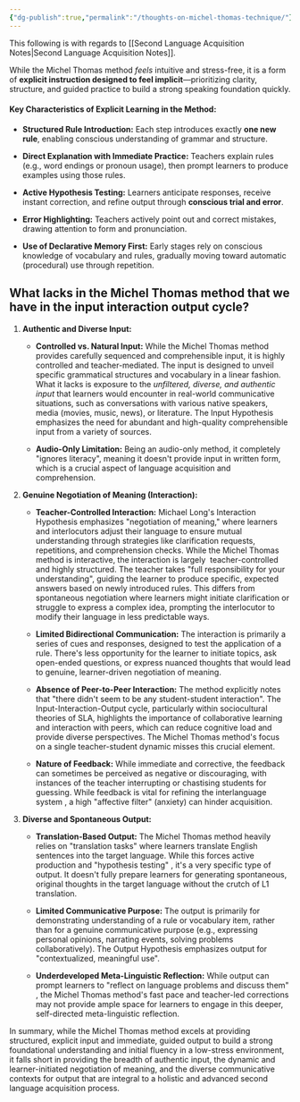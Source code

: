 ```yaml
---
{"dg-publish":true,"permalink":"/thoughts-on-michel-thomas-technique/"}
---
```


This following is with regards to [[Second Language Acquisition Notes\|Second Language Acquisition Notes]].

While the Michel Thomas method _feels_ intuitive and stress-free, it is a form of **explicit instruction designed to feel implicit**—prioritizing clarity, structure, and guided practice to build a strong speaking foundation quickly.

#### **Key Characteristics of Explicit Learning in the Method:**

- **Structured Rule Introduction:** Each step introduces exactly **one new rule**, enabling conscious understanding of grammar and structure.
    
- **Direct Explanation with Immediate Practice:** Teachers explain rules (e.g., word endings or pronoun usage), then prompt learners to produce examples using those rules.
    
- **Active Hypothesis Testing:** Learners anticipate responses, receive instant correction, and refine output through **conscious trial and error**.
    
- **Error Highlighting:** Teachers actively point out and correct mistakes, drawing attention to form and pronunciation.
    
- **Use of Declarative Memory First:** Early stages rely on conscious knowledge of vocabulary and rules, gradually moving toward automatic (procedural) use through repetition.

## What lacks in the Michel Thomas method that we have in the input interaction output cycle?

1. **Authentic and Diverse Input:**
    
    - **Controlled vs. Natural Input:** While the Michel Thomas method provides carefully sequenced and comprehensible input, it is highly controlled and teacher-mediated. The input is designed to unveil specific grammatical structures and vocabulary in a linear fashion. What it lacks is exposure to the *unfiltered, diverse, and authentic input* that learners would encounter in real-world communicative situations, such as conversations with various native speakers, media (movies, music, news), or literature. The Input Hypothesis emphasizes the need for abundant and high-quality comprehensible input from a variety of sources.  
        
    - **Audio-Only Limitation:** Being an audio-only method, it completely "ignores literacy", meaning it doesn't provide input in written form, which is a crucial aspect of language acquisition and comprehension.
        
2. **Genuine Negotiation of Meaning (Interaction):**
    
    - **Teacher-Controlled Interaction:** Michael Long's Interaction Hypothesis emphasizes "negotiation of meaning," where learners and interlocutors adjust their language to ensure mutual understanding through strategies like clarification requests, repetitions, and comprehension checks. While the Michel Thomas method is interactive, the interaction is largely  teacher-controlled and highly structured. The teacher takes "full responsibility for your understanding", guiding the learner to produce specific, expected answers based on newly introduced rules. This differs from spontaneous negotiation where learners might initiate clarification or struggle to express a complex idea, prompting the interlocutor to modify their language in less predictable ways.
        
    - **Limited Bidirectional Communication:** The interaction is primarily a series of cues and responses, designed to test the application of a rule. There's less opportunity for the learner to initiate topics, ask open-ended questions, or express nuanced thoughts that would lead to genuine, learner-driven negotiation of meaning.
        
    - **Absence of Peer-to-Peer Interaction:** The method explicitly notes that "there didn't seem to be any student-student interaction". The Input-Interaction-Output cycle, particularly within sociocultural theories of SLA, highlights the importance of collaborative learning and interaction with peers, which can reduce cognitive load and provide diverse perspectives. The Michel Thomas method's focus on a single teacher-student dynamic misses this crucial element.  
        
    - **Nature of Feedback:** While immediate and corrective, the feedback can sometimes be perceived as negative or discouraging, with instances of the teacher interrupting or chastising students for guessing. While feedback is vital for refining the interlanguage system , a high "affective filter" (anxiety) can hinder acquisition.  
        
3. **Diverse and Spontaneous Output:**
    
    - **Translation-Based Output:** The Michel Thomas method heavily relies on "translation tasks" where learners translate English sentences into the target language. While this forces active production and "hypothesis testing" , it's a very specific type of output. It doesn't fully prepare learners for generating spontaneous, original thoughts in the target language without the crutch of L1 translation.  
        
    - **Limited Communicative Purpose:** The output is primarily for demonstrating understanding of a rule or vocabulary item, rather than for a genuine communicative purpose (e.g., expressing personal opinions, narrating events, solving problems collaboratively). The Output Hypothesis emphasizes output for "contextualized, meaningful use".  
        
    - **Underdeveloped Meta-Linguistic Reflection:** While output can prompt learners to "reflect on language problems and discuss them" , the Michel Thomas method's fast pace and teacher-led corrections may not provide ample space for learners to engage in this deeper, self-directed meta-linguistic reflection.  
        

In summary, while the Michel Thomas method excels at providing structured, explicit input and immediate, guided output to build a strong foundational understanding and initial fluency in a low-stress environment, it falls short in providing the breadth of authentic input, the dynamic and learner-initiated negotiation of meaning, and the diverse communicative contexts for output that are integral to a holistic and advanced second language acquisition process.

